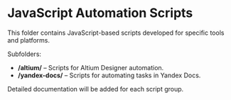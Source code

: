 # JavaScript Automation Scripts

This folder contains JavaScript-based scripts developed for specific tools and platforms.

Subfolders:
- **/altium/** – Scripts for Altium Designer automation.
- **/yandex-docs/** – Scripts for automating tasks in Yandex Docs.

Detailed documentation will be added for each script group.
